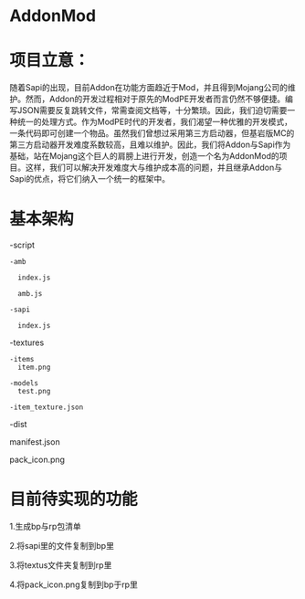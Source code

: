 # AddonMod

# 项目立意：
随着Sapi的出现，目前Addon在功能方面趋近于Mod，并且得到Mojang公司的维护。然而，Addon的开发过程相对于原先的ModPE开发者而言仍然不够便捷。编写JSON需要反复跳转文件，常需查阅文档等，十分繁琐。因此，我们迫切需要一种统一的处理方式。作为ModPE时代的开发者，我们渴望一种优雅的开发模式，一条代码即可创建一个物品。虽然我们曾想过采用第三方启动器，但基岩版MC的第三方启动器开发难度系数较高，且难以维护。因此，我们将Addon与Sapi作为基础，站在Mojang这个巨人的肩膀上进行开发，创造一个名为AddonMod的项目。这样，我们可以解决开发难度大与维护成本高的问题，并且继承Addon与Sapi的优点，将它们纳入一个统一的框架中。
# 基本架构

  
  -script
    
    -amb
      
      index.js
      
      amb.js
    
    -sapi
      
      index.js
  
  -textures
    
    -items
      item.png
    
    -models
      test.png
    
    -item_texture.json
  -dist
  
  manifest.json
  
  pack_icon.png

# 目前待实现的功能

1.生成bp与rp包清单

2.将sapi里的文件复制到bp里

3.将textus文件夹复制到rp里

4.将pack_icon.png复制到bp于rp里
